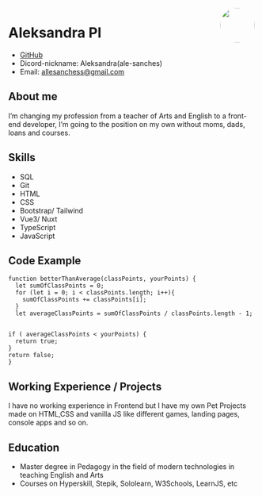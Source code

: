 <img style="float:right;border-radius:50%;width:70px;padding:6px" src="" />

# Aleksandra Pl

- <a href='https://github.com/ale-sanches'>GitHub</a>
- Dicord-nickname: Aleksandra(ale-sanches)
- Email: allesanchess@gmail.com

## About me

I’m changing my profession from a teacher of Arts and English to a front-end developer, I’m going to the position on my own without moms, dads, loans and courses.

## Skills

- SQL
- Git
- HTML
- CSS
- Bootstrap/ Tailwind
- Vue3/ Nuxt
- TypeScript
- JavaScript

## Code Example

```
function betterThanAverage(classPoints, yourPoints) {
  let sumOfClassPoints = 0;
  for (let i = 0; i < classPoints.length; i++){
    sumOfClassPoints += classPoints[i];
  }
  let averageClassPoints = sumOfClassPoints / classPoints.length - 1;


if ( averageClassPoints < yourPoints) {
  return true;
}
return false;
}
```

## Working Experience / Projects

I have no working experience in Frontend but I have my own Pet Projects made on HTML,CSS and vanilla JS like different games, landing pages, console apps and so on.

## Education

- Master degree in Pedagogy in the field of modern technologies in teaching English and Arts
- Courses on Hyperskill, Stepik, Sololearn, W3Schools, LearnJS, etc
